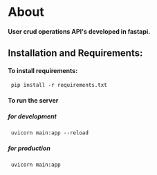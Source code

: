 # About
#### User crud operations API's developed in fastapi.

## Installation and Requirements:
#### To install requirements:
     pip install -r requirements.txt
#### To run the server
   ##### for development
     uvicorn main:app --reload
  ##### for production
     uvicorn main:app     